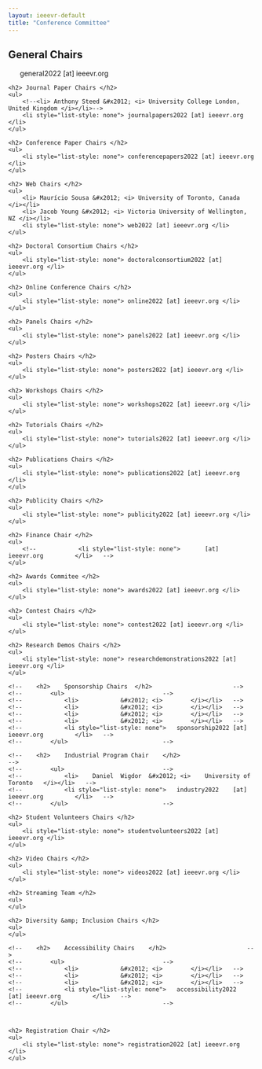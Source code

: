 ```yaml
---
layout: ieeevr-default
title: "Conference Committee"
---
```


<div>
    <h2> General Chairs </h2>
    <ul>
        <li style="list-style: none"> general2022 [at] ieeevr.org </li>
    </ul>

    <h2> Journal Paper Chairs </h2>
    <ul>
        <!--<li> Anthony Steed &#x2012; <i> University College London, United Kingdom </i></li>-->
        <li style="list-style: none"> journalpapers2022 [at] ieeevr.org </li>
    </ul>

    <h2> Conference Paper Chairs </h2>
    <ul>
        <li style="list-style: none"> conferencepapers2022 [at] ieeevr.org </li>
    </ul>

    <h2> Web Chairs </h2>
    <ul>
        <li> Maurício Sousa &#x2012; <i> University of Toronto, Canada </i></li>
        <li> Jacob Young &#x2012; <i> Victoria University of Wellington, NZ </i></li>
        <li style="list-style: none"> web2022 [at] ieeevr.org </li>
    </ul>

    <h2> Doctoral Consortium Chairs </h2>
    <ul>
        <li style="list-style: none"> doctoralconsortium2022 [at] ieeevr.org </li>
    </ul>

    <h2> Online Conference Chairs </h2>
    <ul>
        <li style="list-style: none"> online2022 [at] ieeevr.org </li>
    </ul>

    <h2> Panels Chairs </h2>
    <ul>
        <li style="list-style: none"> panels2022 [at] ieeevr.org </li>
    </ul>

    <h2> Posters Chairs </h2>
    <ul>
        <li style="list-style: none"> posters2022 [at] ieeevr.org </li>
    </ul>

    <h2> Workshops Chairs </h2>
    <ul>
        <li style="list-style: none"> workshops2022 [at] ieeevr.org </li>
    </ul>

    <h2> Tutorials Chairs </h2>
    <ul>
        <li style="list-style: none"> tutorials2022 [at] ieeevr.org </li>
    </ul>

    <h2> Publications Chairs </h2>
    <ul>
        <li style="list-style: none"> publications2022 [at] ieeevr.org </li>
    </ul>

    <h2> Publicity Chairs </h2>
    <ul>
        <li style="list-style: none"> publicity2022 [at] ieeevr.org </li>
    </ul>

    <h2> Finance Chair </h2>
    <ul>
        <!--			<li style="list-style: none">		[at] ieeevr.org			</li>	-->
    </ul>

    <h2> Awards Commitee </h2>
    <ul>
        <li style="list-style: none"> awards2022 [at] ieeevr.org </li>
    </ul>

    <h2> Contest Chairs </h2>
    <ul>
        <li style="list-style: none"> contest2022 [at] ieeevr.org </li>
    </ul>

    <h2> Research Demos Chairs </h2>
    <ul>
        <li style="list-style: none"> researchdemonstrations2022 [at] ieeevr.org </li>
    </ul>

    <!--	<h2>	Sponsorship Chairs	</h2>						-->
    <!--		<ul>							-->
    <!--			<li>			&#x2012; <i>		</i></li>	-->
    <!--			<li>			&#x2012; <i>		</i></li>	-->
    <!--			<li>			&#x2012; <i>		</i></li>	-->
    <!--			<li>			&#x2012; <i>		</i></li>	-->
    <!--			<li style="list-style: none">	sponsorship2022	[at] ieeevr.org			</li>	-->
    <!--		</ul>							-->

    <!--	<h2>	Industrial Program Chair	</h2>						-->
    <!--		<ul>							-->
    <!--			<li>	Daniel	Wigdor	&#x2012; <i>	University of Toronto	</i></li>	-->
    <!--			<li style="list-style: none">	industry2022	[at] ieeevr.org			</li>	-->
    <!--		</ul>							-->

    <h2> Student Volunteers Chairs </h2>
    <ul>
        <li style="list-style: none"> studentvolunteers2022 [at] ieeevr.org </li>
    </ul>

    <h2> Video Chairs </h2>
    <ul>
        <li style="list-style: none"> videos2022 [at] ieeevr.org </li>
    </ul>

    <h2> Streaming Team </h2>
    <ul>
    </ul>

    <h2> Diversity &amp; Inclusion Chairs </h2>
    <ul>
    </ul>

    <!--	<h2>	Accessibility Chairs	</h2>						-->
    <!--		<ul>							-->
    <!--			<li>			&#x2012; <i>		</i></li>	-->
    <!--			<li>			&#x2012; <i>		</i></li>	-->
    <!--			<li>			&#x2012; <i>		</i></li>	-->
    <!--			<li style="list-style: none">	accessibility2022	[at] ieeevr.org			</li>	-->
    <!--		</ul>							-->



    <h2> Registration Chair </h2>
    <ul>
        <li style="list-style: none"> registration2022 [at] ieeevr.org </li>
    </ul>


</div>
